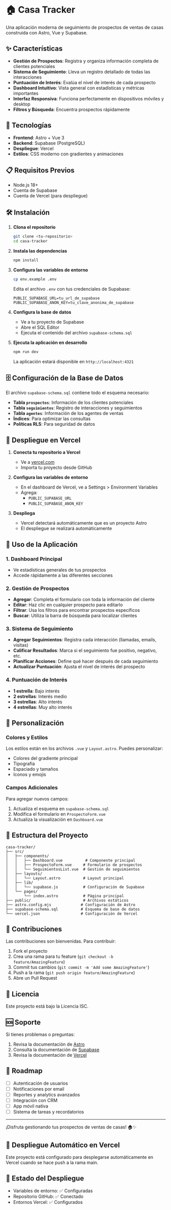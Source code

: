 # 🏠 Casa Tracker

Una aplicación moderna de seguimiento de prospectos de ventas de casas construida con Astro, Vue y Supabase.

## ✨ Características

- **Gestión de Prospectos**: Registra y organiza información completa de clientes potenciales
- **Sistema de Seguimiento**: Lleva un registro detallado de todas las interacciones
- **Puntuación de Interés**: Evalúa el nivel de interés de cada prospecto
- **Dashboard Intuitivo**: Vista general con estadísticas y métricas importantes
- **Interfaz Responsiva**: Funciona perfectamente en dispositivos móviles y desktop
- **Filtros y Búsqueda**: Encuentra prospectos rápidamente

## 🚀 Tecnologías

- **Frontend**: Astro + Vue 3
- **Backend**: Supabase (PostgreSQL)
- **Despliegue**: Vercel
- **Estilos**: CSS moderno con gradientes y animaciones

## 📋 Requisitos Previos

- Node.js 18+ 
- Cuenta de Supabase
- Cuenta de Vercel (para despliegue)

## 🛠️ Instalación

1. **Clona el repositorio**
   ```bash
   git clone <tu-repositorio>
   cd casa-tracker
   ```

2. **Instala las dependencias**
   ```bash
   npm install
   ```

3. **Configura las variables de entorno**
   ```bash
   cp env.example .env
   ```
   
   Edita el archivo `.env` con tus credenciales de Supabase:
   ```
   PUBLIC_SUPABASE_URL=tu_url_de_supabase
   PUBLIC_SUPABASE_ANON_KEY=tu_clave_anonima_de_supabase
   ```

4. **Configura la base de datos**
   - Ve a tu proyecto de Supabase
   - Abre el SQL Editor
   - Ejecuta el contenido del archivo `supabase-schema.sql`

5. **Ejecuta la aplicación en desarrollo**
   ```bash
   npm run dev
   ```

   La aplicación estará disponible en `http://localhost:4321`

## 🗄️ Configuración de la Base de Datos

El archivo `supabase-schema.sql` contiene todo el esquema necesario:

- **Tabla `prospectos`**: Información de los clientes potenciales
- **Tabla `seguimientos`**: Registro de interacciones y seguimientos
- **Tabla `agentes`**: Información de los agentes de ventas
- **Índices**: Para optimizar las consultas
- **Políticas RLS**: Para seguridad de datos

## 🚀 Despliegue en Vercel

1. **Conecta tu repositorio a Vercel**
   - Ve a [vercel.com](https://vercel.com)
   - Importa tu proyecto desde GitHub

2. **Configura las variables de entorno**
   - En el dashboard de Vercel, ve a Settings > Environment Variables
   - Agrega:
     - `PUBLIC_SUPABASE_URL`
     - `PUBLIC_SUPABASE_ANON_KEY`

3. **Despliega**
   - Vercel detectará automáticamente que es un proyecto Astro
   - El despliegue se realizará automáticamente

## 📱 Uso de la Aplicación

### 1. Dashboard Principal
- Ve estadísticas generales de tus prospectos
- Accede rápidamente a las diferentes secciones

### 2. Gestión de Prospectos
- **Agregar**: Completa el formulario con toda la información del cliente
- **Editar**: Haz clic en cualquier prospecto para editarlo
- **Filtrar**: Usa los filtros para encontrar prospectos específicos
- **Buscar**: Utiliza la barra de búsqueda para localizar clientes

### 3. Sistema de Seguimiento
- **Agregar Seguimientos**: Registra cada interacción (llamadas, emails, visitas)
- **Calificar Resultados**: Marca si el seguimiento fue positivo, negativo, etc.
- **Planificar Acciones**: Define qué hacer después de cada seguimiento
- **Actualizar Puntuación**: Ajusta el nivel de interés del prospecto

### 4. Puntuación de Interés
- **1 estrella**: Bajo interés
- **2 estrellas**: Interés medio
- **3 estrellas**: Alto interés
- **4 estrellas**: Muy alto interés

## 🎨 Personalización

### Colores y Estilos
Los estilos están en los archivos `.vue` y `Layout.astro`. Puedes personalizar:
- Colores del gradiente principal
- Tipografía
- Espaciado y tamaños
- Iconos y emojis

### Campos Adicionales
Para agregar nuevos campos:
1. Actualiza el esquema en `supabase-schema.sql`
2. Modifica el formulario en `ProspectoForm.vue`
3. Actualiza la visualización en `Dashboard.vue`

## 🔧 Estructura del Proyecto

```
casa-tracker/
├── src/
│   ├── components/
│   │   ├── Dashboard.vue          # Componente principal
│   │   ├── ProspectoForm.vue     # Formulario de prospectos
│   │   └── SeguimientosList.vue  # Gestión de seguimientos
│   ├── layouts/
│   │   └── Layout.astro          # Layout principal
│   ├── lib/
│   │   └── supabase.js           # Configuración de Supabase
│   └── pages/
│       └── index.astro           # Página principal
├── public/                       # Archivos estáticos
├── astro.config.mjs             # Configuración de Astro
├── supabase-schema.sql          # Esquema de base de datos
└── vercel.json                  # Configuración de Vercel
```

## 🤝 Contribuciones

Las contribuciones son bienvenidas. Para contribuir:

1. Fork el proyecto
2. Crea una rama para tu feature (`git checkout -b feature/AmazingFeature`)
3. Commit tus cambios (`git commit -m 'Add some AmazingFeature'`)
4. Push a la rama (`git push origin feature/AmazingFeature`)
5. Abre un Pull Request

## 📄 Licencia

Este proyecto está bajo la Licencia ISC.

## 🆘 Soporte

Si tienes problemas o preguntas:

1. Revisa la documentación de [Astro](https://docs.astro.build/)
2. Consulta la documentación de [Supabase](https://supabase.com/docs)
3. Revisa la documentación de [Vercel](https://vercel.com/docs)

## 🎯 Roadmap

- [ ] Autenticación de usuarios
- [ ] Notificaciones por email
- [ ] Reportes y analytics avanzados
- [ ] Integración con CRM
- [ ] App móvil nativa
- [ ] Sistema de tareas y recordatorios

---

¡Disfruta gestionando tus prospectos de ventas de casas! 🏠✨

## 🚀 Despliegue Automático en Vercel

Este proyecto está configurado para desplegarse automáticamente en Vercel cuando se hace push a la rama main.

## 🚀 Estado del Despliegue
- Variables de entorno: ✅ Configuradas
- Repositorio GitHub: ✅ Conectado
- Entornos Vercel: ✅ Configurados